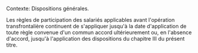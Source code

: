 Contexte: Dispositions générales.

Les règles de participation des salariés applicables avant l'opération transfrontalière continuent de s'appliquer jusqu'à la date d'application de toute règle convenue d'un commun accord ultérieurement ou, en l'absence d'accord, jusqu'à l'application des dispositions du chapitre III du présent titre.